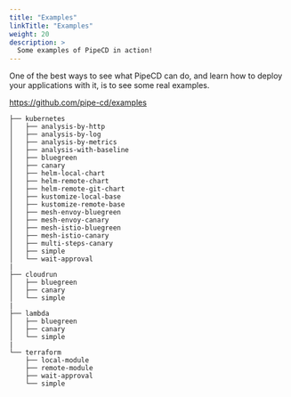 ```yaml
---
title: "Examples"
linkTitle: "Examples"
weight: 20
description: >
  Some examples of PipeCD in action!
---
```


One of the best ways to see what PipeCD can do, and learn how to deploy your applications with it, is to see some real examples.

https://github.com/pipe-cd/examples

```
├── kubernetes
│   ├── analysis-by-http
│   ├── analysis-by-log
│   ├── analysis-by-metrics
│   ├── analysis-with-baseline
│   ├── bluegreen
│   ├── canary
│   ├── helm-local-chart
│   ├── helm-remote-chart
│   ├── helm-remote-git-chart
│   ├── kustomize-local-base
│   ├── kustomize-remote-base
│   ├── mesh-envoy-bluegreen
│   ├── mesh-envoy-canary
│   ├── mesh-istio-bluegreen
│   ├── mesh-istio-canary
│   ├── multi-steps-canary
│   ├── simple
│   └── wait-approval
|
├── cloudrun
│   ├── bluegreen
│   ├── canary
│   └── simple
|
├── lambda
│   ├── bluegreen
│   ├── canary
│   └── simple
|
└── terraform
    ├── local-module
    ├── remote-module
    ├── wait-approval
    └── simple
```
